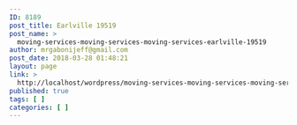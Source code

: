 ```yaml
---
ID: 8189
post_title: Earlville 19519
post_name: >
  moving-services-moving-services-moving-services-earlville-19519
author: mrgabonijeff@gmail.com
post_date: 2018-03-28 01:48:21
layout: page
link: >
  http://localhost/wordpress/moving-services-moving-services-moving-services-earlville-19519/
published: true
tags: [ ]
categories: [ ]
---
```

